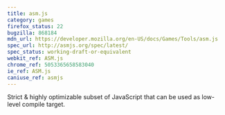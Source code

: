 ```yaml
---
title: asm.js
category: games
firefox_status: 22
bugzilla: 868184
mdn_url: https://developer.mozilla.org/en-US/docs/Games/Tools/asm.js
spec_url: http://asmjs.org/spec/latest/
spec_status: working-draft-or-equivalent
webkit_ref: ASM.js
chrome_ref: 5053365658583040
ie_ref: ASM.js
caniuse_ref: asmjs
---
```


Strict & highly optimizable subset of JavaScript that can be used as low-level compile target.

